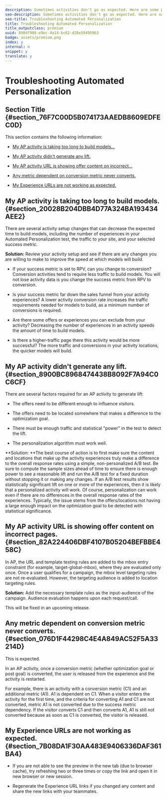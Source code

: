 ```yaml
---
description: Sometimes activities don't go as expected. Here are some potential challenges you might face while using Automated Personalization, and some suggested solutions.
seo-description: Sometimes activities don't go as expected. Here are some potential challenges you might face while using Automated Personalization, and some suggested solutions.
seo-title: Troubleshooting Automated Personalization
title: Troubleshooting Automated Personalization
title_outputclass: premium
uuid: 898df988-e9ec-4a14-bc82-d28e58495963
badge: assets/premium.png
index: y
internal: n
snippet: y
translate: y
---
```


# Troubleshooting Automated Personalization


## Section Title {#section_76F7C00D5B074173AAEDB8609EDFEC0D}

This section contains the following information: 


* [ My AP activity is taking too long to build models...](r_ap-trouble.md#section_20028B204DBB4D77A324BA193434AEE2) 

* [ My AP activity didn't generate any lift.](r_ap-trouble.md#section_8900BC8968474438B8092F7A94C0C6CF) 

* [ My AP activity URL is showing offer content on incorrect...](r_ap-trouble.md#section_82A224406DBF4107B05204BEFBBE458C) 

* [ Any metric dependent on conversion metric never converts.](r_ap-trouble.md#section_076D1F44298C4E4A849AC52F5A33214D) 

* [ My Experience URLs are not working as expected.](r_ap-trouble.md#section_7B08DA1F30AA483E9406336DAF361BA4) 



## My AP activity is taking too long to build models. {#section_20028B204DBB4D77A324BA193434AEE2}

There are several activity setup changes that can decrease the expected time to build models, including the number of experiences in your Automated Personalization test, the traffic to your site, and your selected success metric. 

**Solution:** Review your activity setup and see if there are any changes you are willing to make to improve the speed at which models will build. 


* If your success metric is set to RPV, can you change to conversion? Conversion activities tend to require less traffic to build models. You will not lose activity data is you change the success metric from RPV to conversion. 

* Is your success metric far down the sales funnel from your activity experiences? A lower activity conversion rate increases the traffic requirements needed for models to build, as a minimum number of conversions is required. 

* Are there some offers or experiences you can exclude from your activity? Decreasing the number of experiences in an activity speeds the amount of time to build models. 

* Is there a higher-traffic page there this activity would be more successful? The more traffic and conversions in your activity locations, the quicker models will build. 



## My AP activity didn't generate any lift. {#section_8900BC8968474438B8092F7A94C0C6CF}

There are several factors required for an AP activity to generate lift: 


* The offers need to be different enough to influence visitors. 

* The offers need to be located somewhere that makes a difference to the optimization goal. 

* There must be enough traffic and statistical "power" in the test to detect the lift. 

* The personalization algorithm must work well. 



**Solution: **The best course of action is to first make sure the content and locations that make up the activity experiences truly make a difference to the overall response rates using a simple, non-personalized A/B test. Be sure to compute the sample sizes ahead of time to ensure there is enough power to see a reasonable lift and run the A/B test for a fixed duration without stopping it or making any changes. If an A/B test results show statistically significant lift on one or more of the experiences, then it is likely that a personalized activity will work. Of course, personalization can work even if there are no differences in the overall response rates of the experiences. Typically, the issue stems from the offers/locations not having a large enough impact on the optimization goal to be detected with statistical significance. 

## My AP activity URL is showing offer content on incorrect pages. {#section_82A224406DBF4107B05204BEFBBE458C}

In AP, the URL and template testing rules are added to the mbox entry constraint (for example, target-global-mbox), where they are evaluated only once. Once a user qualifies for a campaign, the mbox level targeting rules are not re-evaluated. However, the targeting audience is added to location targeting rules. 

**Solution:** Add the necessary template rules as the input-audience of the campaign. Audience evaluation happens upon each request/call. 

This will be fixed in an upcoming release. 

## Any metric dependent on conversion metric never converts. {#section_076D1F44298C4E4A849AC52F5A33214D}

This is expected. 

In an AP activity, once a conversion metric (whether optimization goal or post goal) is converted, the user is released from the experience and the activity is restarted. 

For example, there is an activity with a conversion metric (C1) and an additional metric (A1). A1 is dependent on C1. When a visitor enters the activity for the first time, and the criteria for converting A1 and C1 are not converted, metric A1 is not converted due to the success metric dependency. If the visitor converts C1 and then converts A1, A1 is still not converted because as soon as C1 is converted, the visitor is released. 

## My Experience URLs are not working as expected. {#section_7B08DA1F30AA483E9406336DAF361BA4}


* If you are not able to see the preview in the new tab (due to browser cache), try refreshing two or three times or copy the link and open it in new browser or new session. 

* Regenerate the Experience URL links if you changed any content and share the new links with your teammates. 


